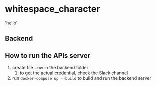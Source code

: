 # whitespace_character
'hello'

## Backend

## How to run the APIs server
1. create file `.env` in the backend folder 
    1. to get the actual credential, check the Slack channel
3. run `docker-compose up --build` to build and run the backend server

